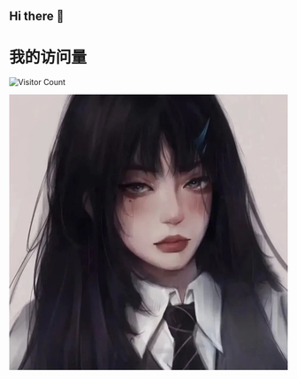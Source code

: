 ## Hi there 👋

# 我的访问量
![Visitor Count](https://profile-counter.glitch.me/Romantic-1/count.svg)

![](https://raw.githubusercontent.com/Romantic-1/ImgBed/main/20250425142213054.jpeg)


<!--
**Romantic-1/Romantic-1** is a ✨ _special_ ✨ repository because its `README.md` (this file) appears on your GitHub profile.

Here are some ideas to get you started:

- 🔭 I’m currently working on ...
- 🌱 I’m currently learning ...
- 👯 I’m looking to collaborate on ...
- 🤔 I’m looking for help with ...
- 💬 Ask me about ...
- 📫 How to reach me: ...
- 😄 Pronouns: ...
- ⚡ Fun fact: ...
-->

